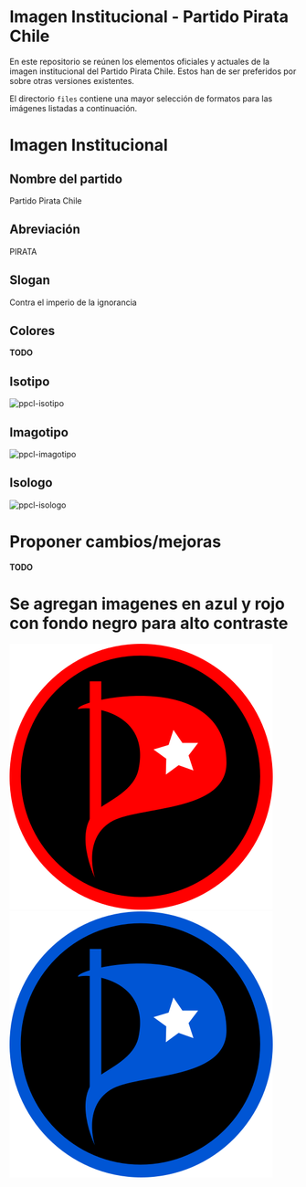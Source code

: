 Imagen Institucional - Partido Pirata Chile
===

En este repositorio se reúnen los elementos oficiales y actuales de la imagen institucional del Partido Pirata Chile. Estos han de ser preferidos por sobre otras versiones existentes.

El directorio `files` contiene una mayor selección de formatos para las imágenes listadas a continuación.

# Imagen Institucional

## Nombre del partido
Partido Pirata Chile

## Abreviación
PIRATA

## Slogan
Contra el imperio de la ignorancia

## Colores
__TODO__

## Isotipo
![ppcl-isotipo](https://raw.githubusercontent.com/xhirdelx/ppcl-imagen/master/files/isotipo.png)

## Imagotipo
![ppcl-imagotipo](https://raw.githubusercontent.com/xhirdelx/ppcl-imagen/master/files/imagotipo.png)

## Isologo
![ppcl-isologo](https://raw.githubusercontent.com/xhirdelx/ppcl-imagen/master/files/isologo.png)

# Proponer cambios/mejoras

__TODO__

# Se agregan imagenes en azul y rojo con fondo negro para alto contraste
![ppcl-isotipo-1](https://raw.githubusercontent.com/xhirdelx/ppcl-imagen/master/files/isotipo.1.png)
![ppcl-isotipo-2](https://raw.githubusercontent.com/xhirdelx/ppcl-imagen/master/files/isotipo.2.png)

